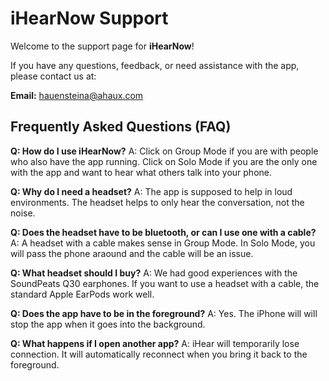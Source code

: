 # iHearNow Support

Welcome to the support page for **iHearNow**!

If you have any questions, feedback, or need assistance with the app, please contact us at:

**Email:** [hauensteina@ahaux.com](mailto:hauensteina@ahaux.com)

## Frequently Asked Questions (FAQ)

**Q: How do I use iHearNow?**
A: Click on Group Mode if you are with people who also have the app running. 
Click on Solo Mode if you are the only one with the app and want to hear what others talk into your phone. 

**Q: Why do I need a headset?**
A: The app is supposed to help in loud environments. The headset helps to only hear the conversation, not the noise.

**Q: Does the headset have to be bluetooth, or can I use one with a cable?**
A: A headset with a cable makes sense in Group Mode. In Solo Mode, you will pass the phone araound and the cable will be an issue.

**Q: What headset should I buy?**
A: We had good experiences with the SoundPeats Q30 earphones. If you want to use a headset with a cable, the standard Apple EarPods work well.

**Q: Does the app have to be in the foreground?**
A: Yes. The iPhone will will stop the app when it goes into the background. 

**Q: What happens if I open another app?**
A: iHear will temporarily lose connection. It will automatically reconnect when you bring it back to the foreground.






